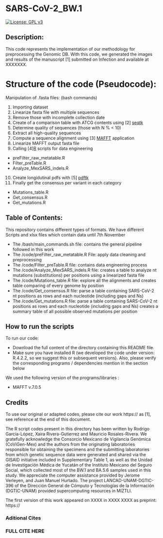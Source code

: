# SARS-CoV-2_BW.1

[![License: GPL v3](https://img.shields.io/badge/License-GPLv3-blue.svg)](https://www.gnu.org/licenses/gpl-3.0)

## Description: 
This code represents the implementation of our methodology for preprocessing the Genomic DB. 
With this code, we generated the images and results of the manuscript [1] submitted on Infection and available at XXXXXXX. 

# Structure of the code (Pseudocode): 
Manipulation of .fasta files: (bash commands)
1) Importing dataset
2) Linearize fasta file with multiple sequences
3) Remove those with incomplete collection date
4) Create of a comparison table with ATCG contents using [2] [seqtk](https://github.com/lh3/seqtk)
5) Determine quality of sequences (those with N % < 10)
6) Extract all high-quality sequences 
7) Compute a sequence alignment using [3] [MAFFT](https://academic.oup.com/mbe/article/30/4/772/1073398) application 
8) Linearize MAFFT output fasta file
9) Calling [4][R](https://www.r-project.org/) scripts for data engineering 
 * preFilter_raw_metatable.R
 * Filter_preTable.R
 * Analyze_MexSARS_indels.R
10) Create longidutinal pdfs with [5] [pdftk](https://www.pdflabs.com/t/pdftk/)
11) Finally get the consensus per variant in each category
 * Mutations_table.R
 * Get_consensus.R
 * Get_mutations.R	

## Table of Contents:
This repository contains different types of formats. We have different Scripts 
and xlsx files which contain data until 7th November
- The /bash/main_commands.sh file: contains the general pipeline followed in this work
- The /code/preFilter_raw_metatable.R File: apply data cleaning and preprocessing
- The /code/Filter_preTable.R file: contains data engineering process
- The /code/Analyze_MexSARS_indels.R file: creates a table to analyze nt mutations (substitutions) per positions using a linearized fasta file
- The /code/Mutations_table.R file: explore all the alignments and creates table comparing of every genome by position
- The /code/Get_consensus.R file: parse a table containing SARS-CoV-2 nt positions as rows and each nucleotide (including gaps and Ns)
- The /code/Get_mutations.R file: parse a table containing SARS-CoV-2 nt positions as rows and each nucleotide (including gaps and Ns) creates a 
summary table of all  possible observed mutations per position
## How to run the scripts

To run our code:
- Download the full content of the directory containing this README file.
- Make sure you have installed R (we developed the code under version: R.4.2.2, so we suggest this or subsequent versions). 
Also, please verify the corresponding programs / dependencies mention in the section below

We used the following version of the programs/libraries :
- MAFFT v.7.0.5

## Credits
To use our original or adapted codes, please cite our work https:// as [1], see reference at the end of this document.

The R script codes present in this directory has been written by Rodrigo García-López, Xaira Rivera-Gutierrez and Mauricio Rosales-Rivera.
We gratefully acknowledge the Consorcio Mexicano de Vigilancia Genómica (CoViGen-Mex) and the authors from the originating laboratories responsible for obtaining the specimens and the submitting laboratories from which genetic sequence data were generated and shared via the GISAID initiative included in Supplementary Table 1, as well as the Unidad de Investigación Médica de Yucatán of the Instituto Mexicano del Seguro Social, which collected most of the BW.1 and BA.5.6 samples used in this study. We appreciate the computer assistance provided by Jerome Verleyen, and Juan Manuel Hurtado. The project LANCAD-UNAM-DGTIC-396 of the Dirección General de Cómputo y Tecnologías de la Información (DGTIC-UNAM) provided supercomputing resources in MIZTLI.

The first version of this work appeared on XXXX in XXXX XXXX as preprint: https://

### Aditional Cites

### FULL CITE HERE
